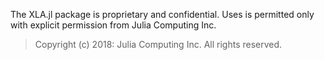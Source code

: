 The XLA.jl package is proprietary and confidential. Uses is permitted only with
explicit permission from Julia Computing Inc.

> Copyright (c) 2018: Julia Computing Inc. All rights reserved.
